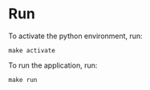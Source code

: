 
# Run

To activate the python environment, run:

```make
make activate
```

To run the application, run:

```make
make run
```
